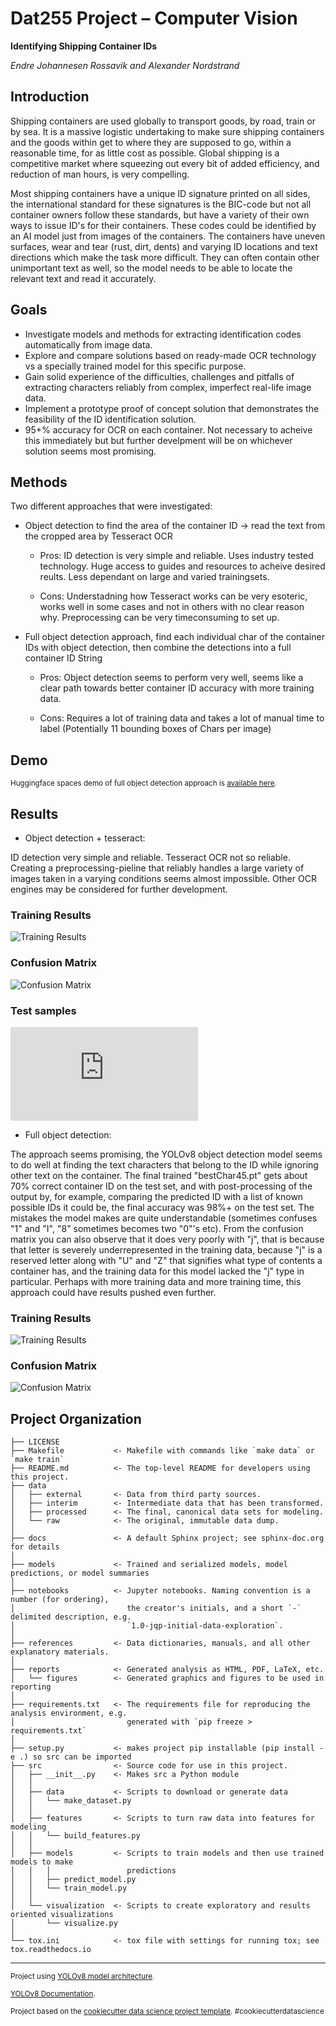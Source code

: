 # Dat255 Project – Computer Vision 

**Identifying Shipping Container IDs**

_Endre Johannesen Rossavik and Alexander Nordstrand_

## Introduction

Shipping containers are used globally to transport goods, by road, train or by sea. It is a massive logistic undertaking to make sure shipping containers and the goods within get to where they are supposed to go, within a reasonable time, for as little cost as possible. Global shipping is a competitive market where squeezing out every bit of added efficiency, and reduction of man hours, is very compelling.

Most shipping containers have a unique ID signature printed on all sides, the international standard for these signatures is the BIC-code but not all container owners follow these standards, but have a variety of their own ways to issue ID's for their containers. These codes could be identified by an AI model just from images of the containers. The containers have uneven surfaces, wear and tear (rust, dirt, dents) and varying ID locations and text directions which make the task more difficult. They can often contain other unimportant text as well, so the model needs to be able to locate the relevant text and read it accurately.

## Goals

- Investigate models and methods for extracting identification codes automatically from image data.
- Explore and compare solutions based on ready-made OCR technology vs a specially trained model for this specific purpose.
- Gain solid experience of the difficulties, challenges and pitfalls of extracting characters reliably from complex, imperfect real-life image data.
- Implement a prototype proof of concept solution that demonstrates the feasibility of the ID identification solution.
- 95+% accuracy for OCR on each container. Not necessary to acheive this immediately but but further develpment will be on whichever solution seems most promising. 

## Methods

Two different approaches that were investigated:

- Object detection to find the area of the container ID -> read the text from the cropped area by Tesseract OCR

  - Pros: ID detection is very simple and reliable. Uses industry tested technology. Huge access to guides and resources to acheive desired reults. Less dependant on large and varied trainingsets. 
  
  - Cons: Understadning how Tesseract works can be very esoteric, works well in some cases and not in others with no clear reason why. Preprocessing can be very timeconsuming to set up.
  

- Full object detection approach, find each individual char of the container IDs with object detection, then combine the detections into a full container ID String

  - Pros: Object detection seems to perform very well, seems like a clear path towards better container ID accuracy with more training data.
  
  - Cons: Requires a lot of training data and takes a lot of manual time to label (Potentially 11 bounding boxes of Chars per image)

## Demo


<p><small>Huggingface spaces demo of full object detection approach is <a target="_blank" href="https://huggingface.co/spaces/alenor/ContainerCodeV1"> available here</a>. </small></p>


## Results

- Object detection + tesseract:

ID detection very simple and reliable. Tesseract OCR not so reliable. Creating a preprocessing-pieline that reliably handles a large variety of images taken in a varying conditions seems almost impossible. Other OCR engines may be considered for further development. 

### Training Results

![Training Results](https://raw.githubusercontent.com/587763/Container-identification/main/reports/figures/TextDetectFigures/results.png)

### Confusion Matrix

![Confusion Matrix](https://raw.githubusercontent.com/587763/Container-identification/main/reports/figures/TextDetectFigures/confusion_matrix.png)

### Test samples

![Test samples](https://github.com/587763/Container-identification/blob/main/reports/figures/TextDetectFigures/TesseractOCRResults.pdf)

- Full object detection:

The approach seems promising, the YOLOv8 object detection model seems to do well at finding the text characters that belong to the ID while ignoring other text on the container. The final trained "bestChar45.pt" gets about 70% correct container ID on the test set, and with post-processing of the output by, for example, comparing the predicted ID with a list of known possible IDs it could be, the final accuracy was 98%+ on the test set. The mistakes the model makes are quite understandable (sometimes confuses "1" and "I", "8" sometimes becomes two "0"'s etc). From the confusion matrix you can also observe that it does very poorly with "j", that is because that letter is severely underrepresented in the training data, because "j" is a reserved letter along with "U" and "Z" that signifies what type of contents a container has, and the training data for this model lacked the "j" type in particular. Perhaps with more training data and more training time, this approach could have results pushed even further.


### Training Results

![Training Results](https://github.com/587763/Container-identification/blob/main/reports/figures/bestChar45TrainingResults/results.png?raw=true)

### Confusion Matrix

![Confusion Matrix](https://github.com/587763/Container-identification/blob/main/reports/figures/bestChar45TrainingResults/confusion_matrix.png?raw=true)



Project Organization
------------

    ├── LICENSE
    ├── Makefile           <- Makefile with commands like `make data` or `make train`
    ├── README.md          <- The top-level README for developers using this project.
    ├── data
    │   ├── external       <- Data from third party sources.
    │   ├── interim        <- Intermediate data that has been transformed.
    │   ├── processed      <- The final, canonical data sets for modeling.
    │   └── raw            <- The original, immutable data dump.
    │
    ├── docs               <- A default Sphinx project; see sphinx-doc.org for details
    │
    ├── models             <- Trained and serialized models, model predictions, or model summaries
    │
    ├── notebooks          <- Jupyter notebooks. Naming convention is a number (for ordering),
    │                         the creator's initials, and a short `-` delimited description, e.g.
    │                         `1.0-jqp-initial-data-exploration`.
    │
    ├── references         <- Data dictionaries, manuals, and all other explanatory materials.
    │
    ├── reports            <- Generated analysis as HTML, PDF, LaTeX, etc.
    │   └── figures        <- Generated graphics and figures to be used in reporting
    │
    ├── requirements.txt   <- The requirements file for reproducing the analysis environment, e.g.
    │                         generated with `pip freeze > requirements.txt`
    │
    ├── setup.py           <- makes project pip installable (pip install -e .) so src can be imported
    ├── src                <- Source code for use in this project.
    │   ├── __init__.py    <- Makes src a Python module
    │   │
    │   ├── data           <- Scripts to download or generate data
    │   │   └── make_dataset.py
    │   │
    │   ├── features       <- Scripts to turn raw data into features for modeling
    │   │   └── build_features.py
    │   │
    │   ├── models         <- Scripts to train models and then use trained models to make
    │   │   │                 predictions
    │   │   ├── predict_model.py
    │   │   └── train_model.py
    │   │
    │   └── visualization  <- Scripts to create exploratory and results oriented visualizations
    │       └── visualize.py
    │
    └── tox.ini            <- tox file with settings for running tox; see tox.readthedocs.io


--------

<p><small>Project using <a target="_blank" href="https://github.com/ultralytics/ultralytics">YOLOv8 model architecture</a>. </small></p>
<p><small><a target="_blank" href="https://docs.ultralytics.com/">YOLOv8 Documentation</a>. </small></p>

<p><small>Project based on the <a target="_blank" href="https://drivendata.github.io/cookiecutter-data-science/">cookiecutter data science project template</a>. #cookiecutterdatascience</small></p>
